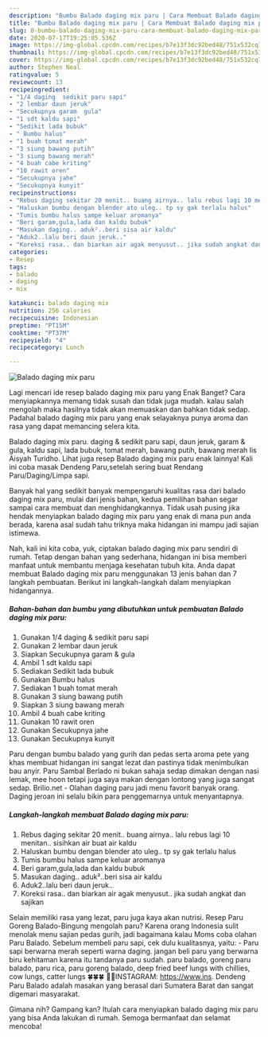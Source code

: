```yaml
---
description: "Bumbu Balado daging mix paru | Cara Membuat Balado daging mix paru Yang Enak Dan Mudah"
title: "Bumbu Balado daging mix paru | Cara Membuat Balado daging mix paru Yang Enak Dan Mudah"
slug: 0-bumbu-balado-daging-mix-paru-cara-membuat-balado-daging-mix-paru-yang-enak-dan-mudah
date: 2020-07-17T19:25:05.536Z
image: https://img-global.cpcdn.com/recipes/b7e13f3dc92bed48/751x532cq70/balado-daging-mix-paru-foto-resep-utama.jpg
thumbnail: https://img-global.cpcdn.com/recipes/b7e13f3dc92bed48/751x532cq70/balado-daging-mix-paru-foto-resep-utama.jpg
cover: https://img-global.cpcdn.com/recipes/b7e13f3dc92bed48/751x532cq70/balado-daging-mix-paru-foto-resep-utama.jpg
author: Stephen Neal
ratingvalue: 5
reviewcount: 13
recipeingredient:
- "1/4 daging  sedikit paru sapi"
- "2 lembar daun jeruk"
- "Secukupnya garam  gula"
- "1 sdt kaldu sapi"
- "Sedikit lada bubuk"
- " Bumbu halus"
- "1 buah tomat merah"
- "3 siung bawang putih"
- "3 siung bawang merah"
- "4 buah cabe kriting"
- "10 rawit oren"
- "Secukupnya jahe"
- "Secukupnya kunyit"
recipeinstructions:
- "Rebus daging sekitar 20 menit.. buang airnya.. lalu rebus lagi 10 menitan.. sisihkan air buat air kaldu"
- "Haluskan bumbu dengan blender ato uleg.. tp sy gak terlalu halus"
- "Tumis bumbu halus sampe keluar aromanya"
- "Beri garam,gula,lada dan kaldu bubuk"
- "Masukan daging.. aduk²..beri sisa air kaldu"
- "Aduk2..lalu beri daun jeruk.."
- "Koreksi rasa.. dan biarkan air agak menyusut.. jika sudah angkat dan sajikan"
categories:
- Resep
tags:
- balado
- daging
- mix

katakunci: balado daging mix 
nutrition: 256 calories
recipecuisine: Indonesian
preptime: "PT15M"
cooktime: "PT37M"
recipeyield: "4"
recipecategory: Lunch

---
```



![Balado daging mix paru](https://img-global.cpcdn.com/recipes/b7e13f3dc92bed48/751x532cq70/balado-daging-mix-paru-foto-resep-utama.jpg)

Lagi mencari ide resep balado daging mix paru yang Enak Banget? Cara menyiapkannya memang tidak susah dan tidak juga mudah. kalau salah mengolah maka hasilnya tidak akan memuaskan dan bahkan tidak sedap. Padahal balado daging mix paru yang enak selayaknya punya aroma dan rasa yang dapat memancing selera kita.

Balado daging mix paru. daging &amp; sedikit paru sapi, daun jeruk, garam &amp; gula, kaldu sapi, lada bubuk, tomat merah, bawang putih, bawang merah Iis Aisyah Turidho. Lihat juga resep Balado daging mix paru enak lainnya! Kali ini coba masak Dendeng Paru,setelah sering buat Rendang Paru/Daging/Limpa sapi.

Banyak hal yang sedikit banyak mempengaruhi kualitas rasa dari balado daging mix paru, mulai dari jenis bahan, kedua pemilihan bahan segar sampai cara membuat dan menghidangkannya. Tidak usah pusing jika hendak menyiapkan balado daging mix paru yang enak di mana pun anda berada, karena asal sudah tahu triknya maka hidangan ini mampu jadi sajian istimewa.


Nah, kali ini kita coba, yuk, ciptakan balado daging mix paru sendiri di rumah. Tetap dengan bahan yang sederhana, hidangan ini bisa memberi manfaat untuk membantu menjaga kesehatan tubuh kita. Anda dapat membuat Balado daging mix paru menggunakan 13 jenis bahan dan 7 langkah pembuatan. Berikut ini langkah-langkah dalam menyiapkan hidangannya.

<!--inarticleads1-->

##### Bahan-bahan dan bumbu yang dibutuhkan untuk pembuatan Balado daging mix paru:

1. Gunakan 1/4 daging &amp; sedikit paru sapi
1. Gunakan 2 lembar daun jeruk
1. Siapkan Secukupnya garam &amp; gula
1. Ambil 1 sdt kaldu sapi
1. Sediakan Sedikit lada bubuk
1. Gunakan  Bumbu halus
1. Sediakan 1 buah tomat merah
1. Gunakan 3 siung bawang putih
1. Siapkan 3 siung bawang merah
1. Ambil 4 buah cabe kriting
1. Gunakan 10 rawit oren
1. Gunakan Secukupnya jahe
1. Gunakan Secukupnya kunyit


Paru dengan bumbu balado yang gurih dan pedas serta aroma pete yang khas membuat hidangan ini sangat lezat dan pastinya tidak menimbulkan bau anyir. Paru Sambal Berlado ni bukan sahaja sedap dimakan dengan nasi lemak, mee hoon tetapi juga saya makan dengan lontong yang juga sangat sedap. Brilio.net - Olahan daging paru jadi menu favorit banyak orang. Daging jeroan ini selalu bikin para penggemarnya untuk menyantapnya. 

<!--inarticleads2-->

##### Langkah-langkah membuat Balado daging mix paru:

1. Rebus daging sekitar 20 menit.. buang airnya.. lalu rebus lagi 10 menitan.. sisihkan air buat air kaldu
1. Haluskan bumbu dengan blender ato uleg.. tp sy gak terlalu halus
1. Tumis bumbu halus sampe keluar aromanya
1. Beri garam,gula,lada dan kaldu bubuk
1. Masukan daging.. aduk²..beri sisa air kaldu
1. Aduk2..lalu beri daun jeruk..
1. Koreksi rasa.. dan biarkan air agak menyusut.. jika sudah angkat dan sajikan


Selain memiliki rasa yang lezat, paru juga kaya akan nutrisi. Resep Paru Goreng Balado-Bingung mengolah paru? Karena orang Indonesia sulit menolak menu sajian pedas gurih, jadi bagaimana kalau Moms coba olahan Paru Balado. Sebelum membeli paru sapi, cek dulu kualitasnya, yaitu: - Paru sapi berwarna merah seperti warna daging. jangan beli paru yang berwarna biru kehitaman karena itu tandanya paru sudah. paru balado, goreng paru balado, paru rica, paru goreng balado, deep fried beef lungs with chillies, cow lungs, catter lungs 🍀🍀🍀 🤳🏻INSTAGRAM: https://www.ins. Dendeng Paru Balado adalah masakan yang berasal dari Sumatera Barat dan sangat digemari masyarakat. 

Gimana nih? Gampang kan? Itulah cara menyiapkan balado daging mix paru yang bisa Anda lakukan di rumah. Semoga bermanfaat dan selamat mencoba!
